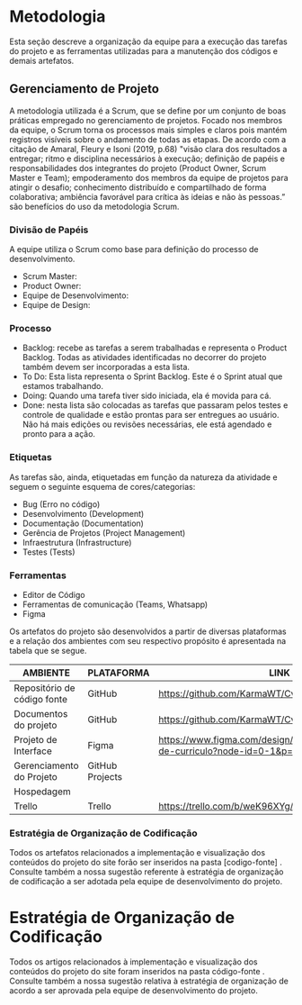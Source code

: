 

# Metodologia

Esta seção descreve a organização da equipe para a execução das tarefas do projeto e as ferramentas utilizadas para a manutenção dos códigos e demais artefatos.


## Gerenciamento de Projeto

A metodologia utilizada é a Scrum, que se define por um conjunto de boas práticas empregado no gerenciamento de projetos. Focado nos membros da equipe, o Scrum torna os processos mais simples e claros pois mantém registros visíveis sobre o andamento de todas as etapas. De acordo com a citação de Amaral, Fleury e Isoni (2019, p.68) "visão clara dos resultados a entregar; ritmo e disciplina necessários à execução; definição de papéis e responsabilidades dos integrantes do projeto (Product Owner, Scrum Master e Team); empoderamento dos membros da equipe de projetos para atingir o desafio; conhecimento distribuído e compartilhado de forma colaborativa; ambiência favorável para crítica às ideias e não às pessoas.” são benefícios do uso da metodologia Scrum.


### Divisão de Papéis

A equipe utiliza o Scrum como base para definição do processo de desenvolvimento.

- Scrum Master: 
- Product Owner:
- Equipe de Desenvolvimento:
- Equipe de Design: 
### Processo

- Backlog: recebe as tarefas a serem trabalhadas e representa o Product Backlog. Todas as atividades identificadas no decorrer do projeto também devem ser incorporadas a esta lista. 
- To Do: Esta lista representa o Sprint Backlog. Este é o Sprint atual que estamos trabalhando. 
- Doing: Quando uma tarefa tiver sido iniciada, ela é movida para cá. 
- Done: nesta lista são colocadas as tarefas que passaram pelos testes e controle de qualidade e estão prontas para ser entregues ao usuário. Não há mais edições ou revisões necessárias, ele está agendado e pronto para a ação.

### Etiquetas
<p>As tarefas são, ainda, etiquetadas em função da natureza da atividade e seguem o seguinte esquema de cores/categorias:</p>

<ul>
  <li>Bug (Erro no código)</li>
  <li>Desenvolvimento (Development)</li>
  <li>Documentação (Documentation)</li>
  <li>Gerência de Projetos (Project Management)</li>
  <li>Infraestrutura (Infrastructure)</li>
  <li>Testes (Tests)</li>
</ul>

  
### Ferramentas

- Editor de Código
- Ferramentas de comunicação (Teams, Whatsapp)
- Figma

Os artefatos do projeto são desenvolvidos a partir de diversas plataformas e a relação dos ambientes com seu respectivo propósito é apresentada na tabela que se segue.

| AMBIENTE                            | PLATAFORMA                         | LINK DE ACESSO                         |
|-------------------------------------|------------------------------------|----------------------------------------|
| Repositório de código fonte         | GitHub                             | https://github.com/KarmaWT/CvFlash/tree/main/codigo-fonte                                      |
| Documentos do projeto               | GitHub                             | https://github.com/KarmaWT/CvFlash/tree/main/documentos%20                                     |
| Projeto de Interface                | Figma                              | https://www.figma.com/design/99Li0fyj29ZdHa8MSE5UFx/Gerador-de-curriculo?node-id=0-1&p=f&t=gNJ1XZmORosaNg62-0                                       |
| Gerenciamento do Projeto            | GitHub Projects                    |                                        |
| Hospedagem  
| Trello                                   | Trello                   |    https://trello.com/b/weK96XYg/cvflash                                    |


### Estratégia de Organização de Codificação 

Todos os artefatos relacionados a implementação e visualização dos conteúdos do projeto do site forão ser inseridos na pasta [codigo-fonte] . Consulte também a nossa sugestão referente à estratégia de organização de codificação a ser adotada pela equipe de desenvolvimento do projeto.

# Estratégia de Organização de Codificação

Todos os artigos relacionados à implementação e visualização dos conteúdos do projeto do site foram inseridos na pasta código-fonte . Consulte também a nossa sugestão relativa à estratégia de organização de acordo a ser aprovada pela equipe de desenvolvimento do projeto.

